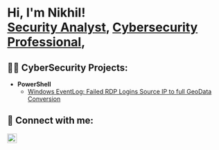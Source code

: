 <h1>Hi, I'm Nikhil! <br/><a href="https://github.com/nikballal">Security Analyst</a>, <a href="https://www.linkedin.com/in/nikhilballal/">Cybersecurity Professional</a>, </h1>

<h2>👨‍💻 CyberSecurity Projects:</h2>

- <b>PowerShell</b>
  - [Windows EventLog: Failed RDP Logins Source IP to full GeoData Conversion](https://github.com/nikballal/Sentinel-Lab)

<h2> 🤳 Connect with me:</h2>

[<img align="left" alt="JoshMadakor | LinkedIn" width="22px" src="https://cdn.jsdelivr.net/npm/simple-icons@v3/icons/linkedin.svg" />][linkedin]

[linkedin]: https://linkedin.com/in/nikhilballal

<!--
**nikballal/nikballal** is a ✨ _special_ ✨ repository because its `README.md` (this file) appears on your GitHub profile.

Here are some ideas to get you started:

- 🔭 I’m currently working on ...
- 🌱 I’m currently learning ...
- 👯 I’m looking to collaborate on ...
- 🤔 I’m looking for help with ...
- 💬 Ask me about ...
- 📫 How to reach me: ...
- 😄 Pronouns: ...
- ⚡ Fun fact: ...
-->
